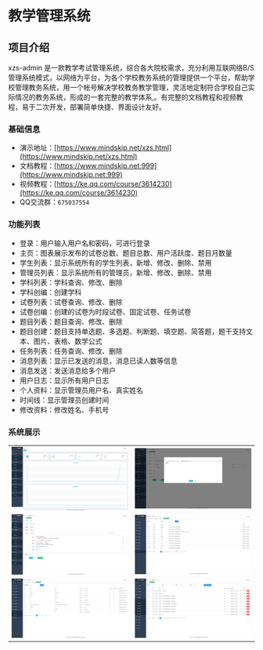 # 教学管理系统

## 项目介绍

xzs-admin 是一款教学考试管理系统，综合各大院校需求，充分利用互联网络B/S管理系统模式，以网络为平台，为各个学校教务系统的管理提供一个平台，帮助学校管理教务系统，用一个帐号解决学校教务教学管理，灵活地定制符合学校自己实际情况的教务系统，形成的一套完整的教学体系,。有完整的文档教程和视频教程，易于二次开发，部署简单快捷、界面设计友好。

### 基础信息

* 演示地址：[https://www.mindskip.net/xzs.html](https://www.mindskip.net/xzs.html)
* 文档教程：[https://www.mindskip.net:999](https://www.mindskip.net:999)
* 视频教程：[https://ke.qq.com/course/3614230](https://ke.qq.com/course/3614230)
* QQ交流群：`675037554`

### 功能列表

* 登录：用户输入用户名和密码，可进行登录
* 主页：图表展示发布的试卷总数、题目总数、用户活跃度、题目月数量
* 学生列表：显示系统所有的学生列表，新增、修改、删除、禁用
* 管理员列表：显示系统所有的管理员，新增、修改、删除、禁用
* 学科列表：学科查询、修改、删除
* 学科创编：创建学科
* 试卷列表：试卷查询、修改、删除
* 试卷创编：创建的试卷为时段试卷、固定试卷、任务试卷
* 题目列表：题目查询、修改、删除
* 题目创建：题目支持单选题、多选题、判断题、填空题、简答题，题干支持文本、图片、表格、数学公式
* 任务列表：任务查询、修改、删除
* 消息列表：显示已发送的消息，消息已读人数等信息
* 消息发送：发送消息给多个用户
* 用户日志：显示所有用户日志
* 个人资料：显示管理员用户名、真实姓名
* 时间线：显示管理员创建时间
* 修改资料：修改姓名、手机号

### 系统展示

<table>
    <tr>
        <td><img src="docs/images/admin/1.png"/></td>
        <td><img src="docs/images/admin/2.png"/></td>
    </tr>
        <tr>
        <td><img src="docs/images/admin/3.png"/></td>
        <td><img src="docs/images/admin/4.png"/></td>
    </tr>
        <tr>
        <td><img src="docs/images/admin/5.png"/></td>
        <td><img src="docs/images/admin/6.png"/></td>
    </tr>
</table>
